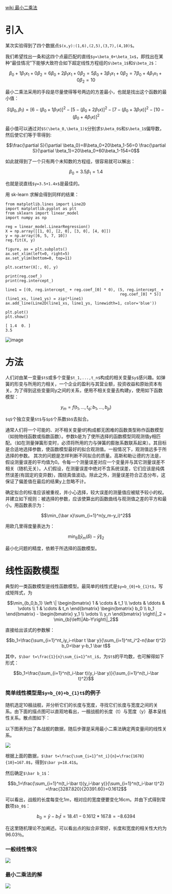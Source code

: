 [wiki 最小二乘法](https://zh.wikipedia.org/wiki/%E6%9C%80%E5%B0%8F%E4%BA%8C%E4%B9%98%E6%B3%95)

# 引入
某次实验得到了四个数据点`$(x,y):(1,6),(2,5),(3,7),(4,10)$`。

我们希望找出一条和这四个点最匹配的直线`$y=\beta_0+\beta_1x$`，即找出在某种“最佳情况”下能够大致符合如下超定线性方程组的`$\beta_1$`和`$\beta_2$`：
```math
\beta_0+1\beta_1x_1+0\beta_2=6

\beta_0+2\beta_1x_1+0\beta_2=5

\beta_0+3\beta_1x_1+0\beta_2=7

\beta_0+4\beta_1x_1+0\beta_2=10
```
最小二乘法采用的手段是尽量使得等号两边的方差最小，也就是找出这个函数的最小值：
```math
S(\beta_0,\beta_1)=[6-(\beta_0+1\beta_1x)]^2-[5-(\beta_0+2\beta_1x)]^2-[7-(\beta_0+3\beta_1x)]^2-[10-(\beta_0+4\beta_1x)]^2
```
最小值可以通过对`$S(\beta_0,\beta_1)$`分别求`$\beta_0$`和`$\beta_1$`偏导数，然后使它们等于零得到:
```math
\frac{\partial S}{\partial \beta_0}=8\beta_0+20\beta_1-56=0

\frac{\partial S}{\partial \beta_1}=20\beta_0+60\beta_1-154=0
```
如此就得到了一个只有两个未知数的方程组，很容易就可以解出：
```math
\beta_0=3.5

\beta_1=1.4
```
也就是说直线`$y=3.5+1.4x$`是最佳的。

用 sk-learn 求解会得到同样的结果：
```
from matplotlib.lines import Line2D
import matplotlib.pyplot as plt
from sklearn import linear_model
import numpy as np

reg = linear_model.LinearRegression()
X = np.array([[1, 0], [2, 0], [3, 0], [4, 0]])
y = np.array([6, 5, 7, 10])
reg.fit(X, y)

figure, ax = plt.subplots()
ax.set_xlim(left=0, right=5)
ax.set_ylim(bottom=0, top=11)

plt.scatter(X[:, 0], y)

print(reg.coef_)
print(reg.intercept_)

line1 = [(0, reg.intercept_ + reg.coef_[0] * 0), (5, reg.intercept_ +
                                                  reg.coef_[0] * 5)]
(line1_xs, line1_ys) = zip(*line1)
ax.add_line(Line2D(line1_xs, line1_ys, linewidth=1, color='blue'))

plt.plot()
plt.show()
```
```
[ 1.4  0. ]
3.5
```
![image](http://note.youdao.com/yws/api/personal/file/1D1F1656FA9048AEA4C81331DA7E2092?method=download&shareKey=06bff9333cb6714693ed9f2a3fc29447)

# 方法
人们对由某一变量`$t$`或多个变量`$t_1,...,t_n$`构成的相关变量`$y$`感兴趣。如弹簧的形变与所用的力相关，一个企业的盈利与其营业额，投资收益和原始资本有关。为了得到这些变量同y之间的关系，便用不相关变量去构建y，使用如下函数模型：
```math
y_m=f(t_1,...,t_q;b_1,...,b_p)
```
`$q$`个独立变量`$t$`与`$p$`个系数`$b$`去拟合。

通常人们将一个可能的、对不相关变量t的构成都无困难的函数类型称作函数模型（如抛物线函数或指数函数）。参数b是为了使所选择的函数模型同观测值y相匹配。（如在测量弹簧形变时，必须将所用的力与弹簧的膨胀系数联系起来）。其目标是合适地选择参数，使函数模型最好的拟合观测值。一般情况下，观测值远多于所选择的参数。
其次的问题是怎样判断不同拟合的质量。高斯和勒让德的方法是，假设测量误差的平均值为0。令每一个测量误差对应一个变量并与其它测量误差不相关（随机无关）。人们假设，在测量误差中绝对不含系统误差，它们应该是纯偶然误差(有固定的变异数)，围绕真值波动。除此之外，测量误差符合正态分布，这保证了偏差值在最后的结果y上忽略不计。

确定拟合的标准应该被重视，并小心选择，较大误差的测量值应被赋予较小的权。并建立如下规则：被选择的参数，应该使算出的函数曲线与观测值之差的平方和最小。用函数表示为：
```math
\min_{\bar x}\sum_{i=1}^n(y_m-y_i)^2
```
用欧几里得度量表达为：
```math
\min_{\bar b} \| \bar y_m(\bar b)-\bar y \|_2
```
最小化问题的精度，依赖于所选择的函数模型。

# 线性函数模型
典型的一类函数模型是线性函数模型。最简单的线性式是`$y=b_{0}+b_{1}t$`，写成矩阵式，为
```math
\min_{b_0,b_1} \left \|
\begin{bmatrix}
1      & \cdots & t_1      \\
\vdots & \ddots & \vdots \\
1      & \cdots & t_n
\end{bmatrix}
\begin{bmatrix}
b_0      \\
b_1
\end{bmatrix}
-
\begin{bmatrix}
y_1      \\
\vdots \\
y_n
\end{bmatrix}
\right\|_2
=
\min_{b}\left\|Ab-Y\right\|_2
```
直接给出该式的参数解：
```math
b_1=\frac{\sum_{i=1}^nt_iy_i-n\bar t \bar y}{\sum_{i=1}^nt_i^2-n(\bar t)^2}

b_0=\bar y-b_1 \bar t
```
其中，`$\bar t=\frac{1}{n}\sum_{i=1}^nt_i$`，为`$t$`的平均数，也可解得如下形式：
```math
b_1=\frac{\sum_{i=1}^n(t_i-\bar t)(y_i-\bar y)}{\sum_{i=1}^n(t_i-\bar t)^2}
```
### 简单线性模型是`$y=b_{0}+b_{1}t$`的例子
随机选定10艘战舰，并分析它们的长度与宽度，寻找它们长度与宽度之间的关系。由下面的描点图可以直观地看出，一艘战舰的长度（t）与宽度（y）基本呈线性关系。散点图如下：

以下图表列出了各战舰的数据，随后步骤是采用最小二乘法确定两变量间的线性关系。

![](http://note.youdao.com/yws/api/personal/file/C4D1A8F2CD5943D0B2A6A8824CB70442?method=download&shareKey=02bb4ca1f54b7f5dae64d200b6db094e)

根据上面的数据，`$\bar t=\frac{\sum_{i=1}^nt_i}{n}=\frac{1678}{10}=167.8$`，得到`$\bar y=18.41$`。

然后确定`$\bar b_1$`：
```math
b_1=\frac{\sum_{i=1}^n(t_i-\bar t)(y_i-\bar y)}{\sum_{i=1}^n(t_i-\bar t)^2}
=\frac{3287.820}{20391.60}=0.1612
```
可以看出，战舰的长度每变化1m，相对应的宽度便要变化16cm。并由下式得到常数项`$b_0$`：
```math
b_0=\bar y-b_1\bar t=18.41-0.1612*167.8=-8.6394
```
在这里随机理论不加阐述。可以看出点的拟合非常好，长度和宽度的相关性大约为96.03％。 

### 一般线性情况
![](http://note.youdao.com/yws/api/personal/file/A8288692AB884AB6B866FEF429943BEA?method=download&shareKey=9448be77d774dcc48e6d55c049662017)

### 最小二乘法的解

![](http://note.youdao.com/yws/api/personal/file/66CF94C00F7D4C58AC0AADDF9A06B68E?method=download&shareKey=274e58e05e2c744e29e134b8a93da2e9)